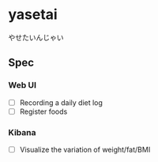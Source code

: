 # yasetai

やせたいんじゃい

## Spec

### Web UI

- [ ] Recording a daily diet log
- [ ] Register foods

### Kibana

- [ ] Visualize the variation of weight/fat/BMI